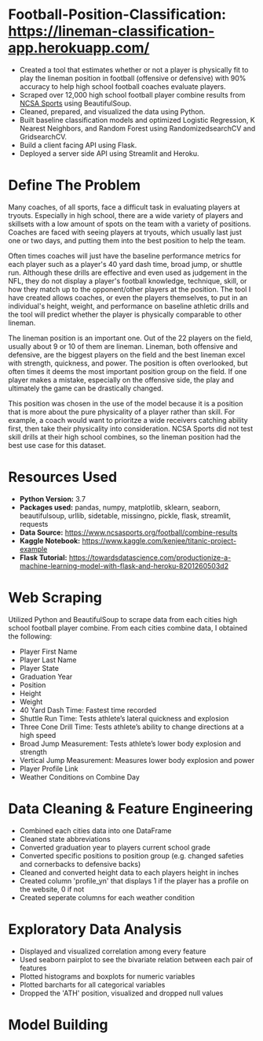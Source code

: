# Football-Position-Classification: https://lineman-classification-app.herokuapp.com/
- Created a tool that estimates whether or not a player is physically fit to play the lineman position in football (offensive or defensive) with 90% accuracy to help high school football coaches evaluate players.
- Scraped over 12,000 high school football player combine results from [NCSA Sports](https://www.ncsasports.org/football/combine-results) using BeautifulSoup. 
- Cleaned, prepared, and visualized the data using Python.
- Built baseline classification models and optimized Logistic Regression, K Nearest Neighbors, and Random Forest using RandomizedsearchCV and GridsearchCV. 
- Build a client facing API using Flask. 
- Deployed a server side API using Streamlit and Heroku.

# Define The Problem
<p> Many coaches, of all sports, face a difficult task in evaluating players at tryouts. Especially in high school, there are a wide variety of players and skillsets with a low amount of spots on the team with a variety of positions. Coaches are faced with seeing players at tryouts, which usually last just one or two days, and putting them into the best position to help the team. </p>
<p> Often times coaches will just have the baseline performance metrics for each player such as a player's 40 yard dash time, broad jump, or shuttle run. Although these drills are effective and even used as judgement in the NFL, they do not display a player's football knowledge, technique, skill, or how they match up to the opponent/other players at the position. The tool I have created allows coaches, or even the players themselves, to put in an individual's height, weight, and performance on baseline athletic drills and the tool will predict whether the player is physically comparable to other lineman. </p>
<p> The lineman position is an important one. Out of the 22 players on the field, usually about 9 or 10 of them are lineman. Lineman, both offensive and defensive, are the biggest players on the field and the best lineman excel with strength, quickness, and power. The position is often overlooked, but often times it deems the most important position group on the field. If one player makes a mistake, especially on the offensive side, the play and ultimately the game can be drastically changed. </p>
<p> This position was chosen in the use of the model because it is a position that is more about the pure physicality of a player rather than skill. For example, a coach would want to prioritze a wide receivers catching ability first, then take their physicality into consideration.  NCSA Sports did not test skill drills at their high school combines, so the lineman position had the best use case for this dataset. </p>

# Resources Used
- **Python Version:** 3.7 
- **Packages used:** pandas, numpy, matplotlib, sklearn, seaborn, beautifulsoup, urllib, sidetable, missingno, pickle, flask, streamlit, requests
- **Data Source:** https://www.ncsasports.org/football/combine-results 
- **Kaggle Notebook:** https://www.kaggle.com/kenjee/titanic-project-example 
- **Flask Tutorial:** https://towardsdatascience.com/productionize-a-machine-learning-model-with-flask-and-heroku-8201260503d2 

# Web Scraping
Utilized Python and BeautifulSoup to scrape data from each cities high school football player combine. From each cities combine data, I obtained the following: 

- Player First Name
- Player Last Name
- Player State
- Graduation Year 
- Position
- Height 
- Weight
- 40 Yard Dash Time: Fastest time recorded
- Shuttle Run Time: Tests athlete’s lateral quickness and explosion
- Three Cone Drill Time: Tests athlete’s ability to change directions at a high speed
- Broad Jump Measurement: Tests athlete’s lower body explosion and strength 
- Vertical Jump Measurement: Measures lower body explosion and power
- Player Profile Link 
- Weather Conditions on Combine Day

# Data Cleaning & Feature Engineering
- Combined each cities data into one DataFrame
- Cleaned state abbreviations 
- Converted graduation year to players current school grade
- Converted specific positions to position group (e.g. changed safeties and cornerbacks to defensive backs)
- Cleaned and converted height data to each players height in inches
- Created column 'profile_yn' that displays 1 if the player has a profile on the website, 0 if not
- Created seperate columns for each weather condition

# Exploratory Data Analysis
- Displayed and visualized correlation among every feature
- Used seaborn pairplot to see the bivariate relation between each pair of features
- Plotted histograms and boxplots for numeric variables
- Plotted barcharts for all categorical variables
- Dropped the 'ATH' position, visualized and dropped null values

# Model Building
